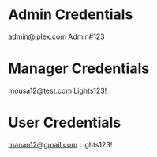 # Admin Credentials
admin@iplex.com
Admin#123

# Manager Credentials
mousa12@test.com
Lights123!

# User Credentials
manan12@gmail.com
Lights123!
